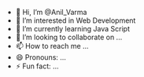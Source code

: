- 👋 Hi, I’m @Anil_Varma
- 👀 I’m interested in Web Development
- 🌱 I’m currently learning Java Script
- 💞️ I’m looking to collaborate on ...
- 📫 How to reach me ...
- 😄 Pronouns: ...
- ⚡ Fun fact: ...

<!---
Anil2k4/Anil2k4 is a ✨ special ✨ repository because its `README.md` (this file) appears on your GitHub profile.
You can click the Preview link to take a look at your changes.
--->
